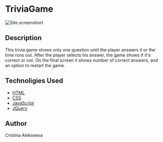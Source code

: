 # TriviaGame

![Site screenshort](https://github.com/javascriptkitty/TriviaGame/blob/master/assets/images/ScreenShot.png)

## Description

This trivia game shows only one question until the player answers it or the time runs out. After the player selects his answer, the game shows if it's correct or not.
On the final screen it shows number of correct answers, and an option to restart the game.

## Technoligies Used

- [HTML](https://developer.mozilla.org/en-US/docs/Web/HTML)
- [CSS](https://developer.mozilla.org/ru/docs/Web/CSS)
- [JavaScript](https://developer.mozilla.org/ru/docs/Web/JavaScript)
- [JQuery](https://jquery.com/)

## Author

Cristina Alekseeva
